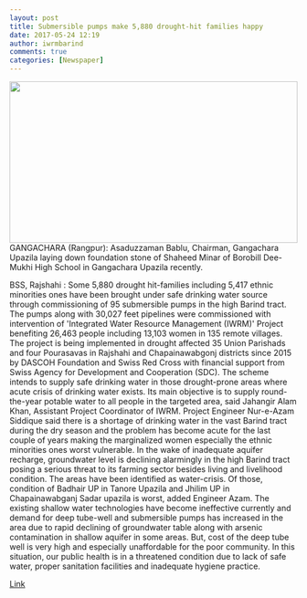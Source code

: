```yaml
---
layout: post
title: Submersible pumps make 5,880 drought-hit families happy
date: 2017-05-24 12:19
author: iwrmbarind
comments: true
categories: [Newspaper]
---
```

<img src="http://thedailynewnation.com/library/1495294019_9.jpg" alt="" width="100%" height="283" /> GANGACHARA (Rangpur): Asaduzzaman Bablu, Chairman, Gangachara Upazila laying down foundation stone of Shaheed Minar of Borobill Dee-Mukhi High School in Gangachara Upazila recently.

BSS, Rajshahi :
Some 5,880 drought hit-families including 5,417 ethnic minorities ones have been brought under safe drinking water source through commissioning of 95 submersible pumps in the high Barind tract.
The pumps along with 30,027 feet pipelines were commissioned with intervention of 'Integrated Water Resource Management (IWRM)' Project benefiting 26,463 people including 13,103 women in 135 remote villages.
The project is being implemented in drought affected 35 Union Parishads and four Pourasavas in Rajshahi and Chapainawabgonj districts since 2015 by DASCOH Foundation and Swiss Red Cross with financial support from Swiss Agency for Development and Cooperation (SDC).
The scheme intends to supply safe drinking water in those drought-prone areas where acute crisis of drinking water exists. Its main objective is to supply round-the-year potable water to all people in the targeted area, said Jahangir Alam Khan, Assistant Project Coordinator of IWRM.
Project Engineer Nur-e-Azam Siddique said there is a shortage of drinking water in the vast Barind tract during the dry season and the problem has become acute for the last couple of years making the marginalized women especially the ethnic minorities ones worst vulnerable.
In the wake of inadequate aquifer recharge, groundwater level is declining alarmingly in the high Barind tract posing a serious threat to its farming sector besides living and livelihood condition.
The areas have been identified as water-crisis. Of those, condition of Badhair UP in Tanore Upazila and Jhilim UP in Chapainawabganj Sadar upazila is worst, added Engineer Azam.
The existing shallow water technologies have become ineffective currently and demand for deep tube-well and submersible pumps has increased in the area due to rapid declining of groundwater table along with arsenic contamination in shallow aquifer in some areas.
But, cost of the deep tube well is very high and especially unaffordable for the poor community. In this situation, our public health is in a threatened condition due to lack of safe water, proper sanitation facilities and inadequate hygiene practice.

<a href="http://thedailynewnation.com/news/134472/submersible-pumps-make-5880-drought-hit-families-happy.html">Link</a>
